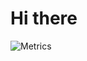 # Hi there 
![Metrics](https://metrics.lecoq.io/theoneand33?template=classic&repositories.forks=true&isocalendar=1&base=header%2C%20activity%2C%20community%2C%20repositories%2C%20metadata&base.indepth=false&base.hireable=false&base.skip=false&isocalendar=false&isocalendar.duration=full-year&config.timezone=Pacific%2FAuckland)

